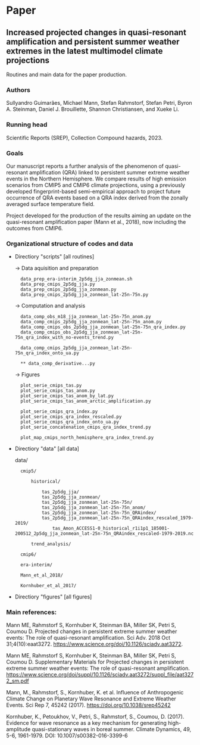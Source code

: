 # Paper 
## Increased projected changes in quasi-resonant amplification and persistent summer weather extremes in the latest multimodel climate projections

Routines and main data for the paper production.

### Authors
Sullyandro Guimarães, Michael Mann, Stefan Rahmstorf, Stefan Petri, Byron A. Steinman, Daniel J. Brouillette, Shannon Christiansen, and Xueke Li.

### Running head 
Scientific Reports (SREP), Collection Compound hazards, 2023.

### Goals
Our manuscript reports a further analysis of the phenomenon of quasi-resonant amplification (QRA) linked to persistent summer extreme weather events in the Northern Hemisphere. We compare results of high emission scenarios from CMIP5 and CMIP6 climate projections, using a previously developed fingerprint-based semi-empirical approach to project future occurrence of QRA events based on a QRA index derived from the zonally averaged surface temperature field. 

Project developed for the production of the results aiming an update on the quasi-resonant amplification paper (Mann et al., 2018), now including the outcomes from CMIP6.


### Organizational structure of codes and data
 

- Directiory "scripts" [all routines]


	-> Data aquisition and preparation

		data_prep_era-interim_2p5dg_jja_zonmean.sh
		data_prep_cmips_2p5dg_jja.py        
		data_prep_cmips_2p5dg_jja_zonmean.py
		data_prep_cmips_2p5dg_jja_zonmean_lat-25n-75n.py
		

	-> Computation and analysis
						
		data_comp_obs_m18_jja_zonmean_lat-25n-75n_anom.py
		data_comp_cmips_2p5dg_jja_zonmean_lat-25n-75n_anom.py
		data_comp_cmips_obs_2p5dg_jja_zonmean_lat-25n-75n_qra_index.py
		data_comp_cmips_obs_2p5dg_jja_zonmean_lat-25n-75n_qra_index_with_no-events_trend.py
		
		data_comp_cmips_2p5dg_jja_zonmean_lat-25n-75n_qra_index_onto_ua.py
						
		** data_comp_derivative...py


	-> Figures
		
		plot_serie_cmips_tas.py
		plot_serie_cmips_tas_anom.py
		plot_serie_cmips_tas_anom_by_lat.py
		plot_serie_cmips_tas_anom_arctic_amplification.py
		
		plot_serie_cmips_qra_index.py
		plot_serie_cmips_qra_index_rescaled.py
		plot_serie_cmips_qra_index_onto_ua.py
		plot_serie_concatenation_cmips_qra_index_trend.py
		
		plot_map_cmips_north_hemisphere_qra_index_trend.py
		

- Directiory "data" [all data]


	data/
	
		cmip5/
		
			historical/
		
				tas_2p5dg_jja/
				tas_2p5dg_jja_zonmean/
				tas_2p5dg_jja_zonmean_lat-25n-75n/
				tas_2p5dg_jja_zonmean_lat-25n-75n_anom/
				tas_2p5dg_jja_zonmean_lat-25n-75n_QRAindex/
				tas_2p5dg_jja_zonmean_lat-25n-75n_QRAindex_rescaled_1979-2019/
					tas_Amon_ACCESS1-0_historical_r1i1p1_185001-200512_2p5dg_jja_zonmean_lat-25n-75n_QRAindex_rescaled-1979-2019.nc
					
			trend_analysis/
						
		cmip6/
		
		era-interim/
		
		Mann_et_al_2018/
		
		Kornhuber_et_al_2017/
				


- Directiory "figures" [all figures]









### Main references:

Mann ME, Rahmstorf S, Kornhuber K, Steinman BA, Miller SK, Petri S, Coumou D. Projected changes in persistent extreme summer weather events: The role of quasi-resonant amplification. Sci Adv. 2018 Oct 31;4(10):eaat3272. https://www.science.org/doi/10.1126/sciadv.aat3272.

Mann ME, Rahmstorf S, Kornhuber K, Steinman BA, Miller SK, Petri S, Coumou D. Supplementary Materials for Projected changes in persistent extreme summer weather events: The role of quasi-resonant amplification. https://www.science.org/doi/suppl/10.1126/sciadv.aat3272/suppl_file/aat3272_sm.pdf

Mann, M., Rahmstorf, S., Kornhuber, K. et al. Influence of Anthropogenic Climate Change on Planetary Wave Resonance and Extreme Weather Events. Sci Rep 7, 45242 (2017). https://doi.org/10.1038/srep45242

Kornhuber, K., Petoukhov, V., Petri, S., Rahmstorf, S., Coumou, D. (2017). Evidence for wave resonance as a key mechanism for generating high-amplitude quasi-stationary waves in boreal summer. Climate Dynamics, 49, 5-6, 1961-1979. DOI: 10.1007/s00382-016-3399-6






























































